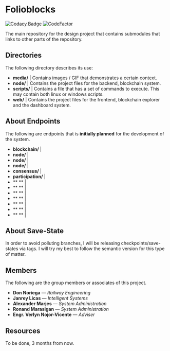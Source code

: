 # Folioblocks

[![Codacy Badge](https://app.codacy.com/project/badge/Grade/2a71cf953cf14f97beae8fa4d614b1c0)](https://www.codacy.com/gh/CodexLink/folioblocks/dashboard?utm_source=github.com&amp;utm_medium=referral&amp;utm_content=CodexLink/folioblocks&amp;utm_campign=Badge_Grade)
[![CodeFactor](https://www.codefactor.io/repository/github/codexlink/folioblocks/badge)](https://www.codefactor.io/repository/github/codexlink/folioblocks)

The main repository for the design project that contains submodules that links to other parts of the repository.

## Directories

The following directory describes its use:

- **media/** | Contains images / GIF that demonstrates a certain context.
- **node/** | Contains the project files for the backend, blockchain system.
- **scripts/** | Contains a file that has a set of commands to execute. This may contain both linux or windows scripts.
- **web/** | Contains the project files for the frontend, blockchain explorer and the dashboard system.

## About Endpoints

The following are endpoints that is **initially planned** for the development of the system.

- **blockchain/** | 
- **node/** | 
- **node/<type>** | 
- **node/<???>** | 
- **consensus/** | 
- **participation/** | 
- ** ** | 
- ** ** | 
- ** ** | 
- ** ** | 
- ** ** | 
- ** ** | 
- ** ** | 

## About Save-State

In order to avoid polluting branches, I will be releasing checkpoints/save-states via tags. I will try my best to follow the semantic version for this type of matter.

## Members

The following are the group members or associates of this project.

- **Don Noriega** — *Railway Engineering*
- **Janrey Licas** — *Intelligent Systems*
- **Alexander Marjes** — *System Administration*
- **Ronand Marasigan** — *System Administration*
- **Engr. Verlyn Nojor-Vicente** — *Adviser*

## Resources

To be done, 3 months from now.


